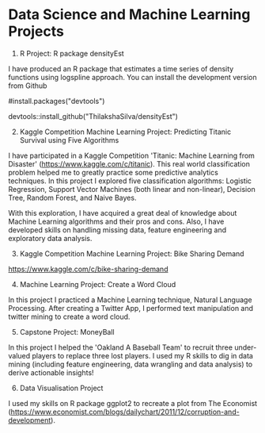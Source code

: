 # Data Science and Machine Learning Projects

1. R Project: R package densityEst

I have produced an R package that estimates a time series of density functions using logspline approach. You can install the development version from Github

#install.packages("devtools")

devtools::install_github("ThilakshaSilva/densityEst")


2. Kaggle Competition Machine Learning Project: Predicting Titanic Survival using Five Algorithms

I have participated in a Kaggle Competition 'Titanic: Machine Learning from Disaster' (https://www.kaggle.com/c/titanic). This real world classification problem helped me to greatly practice some predictive analytics techniques. In this project I explored five classification algorithms: Logistic Regression, Support Vector Machines (both linear and non-linear), Decision Tree, Random Forest, and Naive Bayes.

With this exploration, I have acquired a great deal of knowledge about Machine Learning algorithms and their pros and cons. Also, I have developed skills on handling missing data, feature engineering and exploratory data analysis.


3. Kaggle Competition Machine Learning Project: Bike Sharing Demand


https://www.kaggle.com/c/bike-sharing-demand



4. Machine Learning Project: Create a Word Cloud

In this project I practiced a Machine Learning technique, Natural Language Processing. After creating a Twitter App, I performed text manipulation and twitter mining to create a word cloud.


5. Capstone Project: MoneyBall

In this project I helped the 'Oakland A Baseball Team' to recruit three under-valued players to replace three lost players. I used my R skills to dig in data mining (including feature engineering, data wrangling and data analysis) to derive actionable insights!


6. Data Visualisation Project

I used my skills on R package ggplot2 to recreate a plot from The Economist (https://www.economist.com/blogs/dailychart/2011/12/corruption-and-development).






